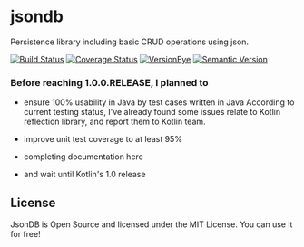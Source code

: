 # jsondb
Persistence library including basic CRUD operations using json.

[![Build Status](https://travis-ci.org/xingyuli/swordess-jsondb.svg?branch=master)](https://travis-ci.org/xingyuli/swordess-jsondb)
[![Coverage Status](https://coveralls.io/repos/github/xingyuli/swordess-jsondb/badge.svg?branch=master)](https://coveralls.io/github/xingyuli/swordess-jsondb?branch=master)
[![VersionEye](https://www.versioneye.com/user/projects/56acc1132008b1000a30e24c/badge.svg)](https://www.versioneye.com/user/projects/56acc1132008b1000a30e24c?child=summary)
[![Semantic Version](https://img.shields.io/sem%20ver/v2.0.0.png)](http://semver.org/spec/v2.0.0.html)

### Before reaching 1.0.0.RELEASE, I planned to

- ensure 100% usability in Java by test cases written in Java
According to current testing status, I've already found some issues relate to Kotlin reflection library, and report them to Kotlin team.

- improve unit test coverage to at least 95%

- completing documentation here

- and wait until Kotlin's 1.0 release

## License

JsonDB is Open Source and licensed under the MIT License. You can use it for free!
